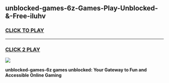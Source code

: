 
## unblocked-games-6z-Games-Play-Unblocked-&-Free-iluhv
<h3>
<a href="https://premium76.site?title=unblocked-games-6z&ref=24A">CLICK TO PLAY</a></h3>
<hr>

<h3>
<a href="https://premium76.site?title=unblocked-games-6z&ref=24A">CLICK 2 PLAY</a>
  
</h3>

<a href="https://premium76.site?title=unblocked-games-6z&ref=24A"><img src="https://clearcache.store/games.png"></a>


**unblocked-games-6z games unblocked: Your Gateway to Fun and Accessible Online Gaming**
